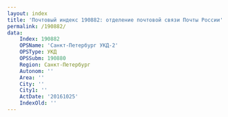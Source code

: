 ```yaml
---
layout: index
title: 'Почтовый индекс 190882: отделение почтовой связи Почты России'
permalink: /190882/
data:
    Index: 190882
    OPSName: 'Санкт-Петербург УКД-2'
    OPSType: УКД
    OPSSubm: 190880
    Region: Санкт-Петербург
    Autonom: ''
    Area: ''
    City: ''
    City1: ''
    ActDate: '20161025'
    IndexOld: ''
---
```

